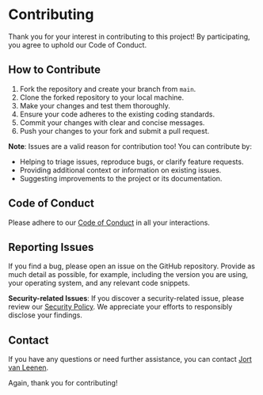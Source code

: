 # Contributing

Thank you for your interest in contributing to this project! By participating, you agree to uphold our Code of Conduct.

## How to Contribute

1. Fork the repository and create your branch from `main`.
2. Clone the forked repository to your local machine.
3. Make your changes and test them thoroughly.
4. Ensure your code adheres to the existing coding standards.
5. Commit your changes with clear and concise messages.
6. Push your changes to your fork and submit a pull request.

**Note**: Issues are a valid reason for contribution too! You can contribute by:

- Helping to triage issues, reproduce bugs, or clarify feature requests.
- Providing additional context or information on existing issues.
- Suggesting improvements to the project or its documentation.

## Code of Conduct

Please adhere to our [Code of Conduct](CODE_OF_CONDUCT.md) in all your interactions.

## Reporting Issues

If you find a bug, please open an issue on the GitHub repository. Provide as much detail as possible, for example, including the version you are using, your operating system, and any relevant code snippets.

**Security-related Issues**: If you discover a security-related issue, please review our [Security Policy](SECURITY.md). We appreciate your efforts to responsibly disclose your findings.

## Contact

If you have any questions or need further assistance, you can contact [Jort van Leenen](mailto:jort@vleenen.nl).

Again, thank you for contributing!
